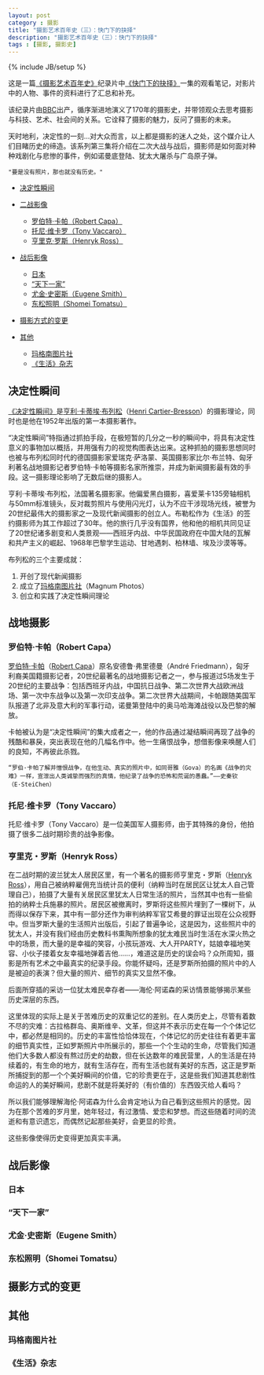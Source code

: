 ```yaml
---
layout: post
category : 摄影
title: "摄影艺术百年史（三）：快门下的抉择"
description: "摄影艺术百年史（三）：快门下的抉择"
tags : [摄影, 摄影史]
---
```

{% include JB/setup %}

这是一篇[《摄影艺术百年史》](http://movie.douban.com/subject/4154964/)纪录片中[《快门下的抉择》](http://v.youku.com/v_show/id_XNDcyMTUzNTQ4.html)一集的观看笔记，对影片中的人物、事件的资料进行了汇总和补充。

该纪录片由[BBC](http://baike.baidu.com/view/60739.htm)出产，循序渐进地演义了170年的摄影史，并带领观众去思考摄影与科技、艺术、社会间的关系。它诠释了摄影的魅力，反问了摄影的未来。

天时地利，决定性的一刻…对大众而言，以上都是摄影的迷人之处，这个媒介让人们目睹历史的缔造。该系列第三集将介绍在二次大战与战后，摄影师是如何面对种种戏剧化与悲惨的事件，例如诺曼底登陆、犹太大屠杀与广岛原子弹。

    "要是没有照片，那也就没有历史。"

* [决定性瞬间](./#the-decisive-moment) 
* [二战影像](./#war)

    * [罗伯特·卡帕（Robert Capa）](./#robert-capa)
    * [托尼·维卡罗（Tony Vaccaro）](./#tony-vaccaro)
    * [亨里克·罗斯（Henryk Ross）](./#henryk-ross)
* [战后影像](./#after-war)

    * [日本](./#japan)
    * [“天下一家”](./#world)
    * [尤金·史密斯（Eugene Smith）](./#eugene-smith)
    * [东松照明（Shomei Tomatsu）](./#shomei-tomatsu)
* [摄影方式的变更](./#change)
* [其他](./#other)

    * [玛格南图片社](./#magnum)
    * [《生活》杂志](./#lift)

<h2 id="the-decisive-moment">决定性瞬间</h2>

[《决定性瞬间》](http://book.douban.com/subject/2785236/)是[亨利·卡蒂埃·布列松](http://baike.baidu.com/view/1489586.htm)（[Henri Cartier-Bresson](http://en.wikipedia.org/wiki/Henri_Cartier-Bresson)）的摄影理论，同时也是他在1952年出版的第一本摄影著作。

“决定性瞬间”特指通过抓拍手段，在极短暂的几分之一秒的瞬间中，将具有决定性意义的事物加以概括，并用强有力的视觉构图表达出来。这种抓拍的摄影思想同时也被与布列松同时代的德国摄影家爱瑞克·萨洛蒙、英国摄影家比尔·布兰特、匈牙利著名战地摄影记者罗伯特·卡帕等摄影名家所推崇，并成为新闻摄影最有效的手段。这一摄影理论影响了无数后继的摄影人。

亨利·卡蒂埃·布列松，法国著名摄影家。他偏爱黑白摄影，喜爱莱卡135旁轴相机与50mm标准镜头，反对裁剪照片与使用闪光灯，认为不应干涉现场光线，被誉为20世纪最伟大的摄影家之一及现代新闻摄影的创立人。布勒松作为《生活》的签约摄影师为其工作超过了30年。他的旅行几乎没有国界，他和他的相机共同见证了20世纪诸多剧变和人类景观——西班牙内战、中华民国政府在中国大陆的瓦解和共产主义的崛起、1968年巴黎学生运动、甘地遇刺、柏林墙、埃及沙漠等等。

布列松的三个主要成就：

1. 开创了现代新闻摄影
2. 成立了[玛格南图片社](http://baike.baidu.com/view/891966.htm)（Magnum Photos）
3. 创立和实践了决定性瞬间理论

<h2 id="war">战地摄影</h2>

<h3 id="robert-capa">罗伯特·卡帕（Robert Capa）</h3>

[罗伯特·卡帕](http://baike.baidu.com/view/157673.htm)（[Robert Capa](http://en.wikipedia.org/wiki/Robert_Capa)）原名安德鲁·弗里德曼（André Friedmann），匈牙利裔美国籍摄影记者，20世纪最著名的战地摄影记者之一，参与报道过5场发生于20世纪的主要战争：包括西班牙内战，中国抗日战争、第二次世界大战欧洲战场、第一次中东战争以及第一次印支战争。第二次世界大战期间，卡帕跟随美国军队报道了北非及意大利的军事行动，诺曼第登陆中的奥马哈海滩战役以及巴黎的解放。

卡帕被认为是“决定性瞬间”的集大成者之一，他的作品通过凝结瞬间再现了战争的残酷和暴戾，突出表现在他的几幅名作中。他一生痛恨战争，想借影像来唤醒人们的良知，不再彼此杀戮。

    “罗伯·卡帕了解并憎恨战争，在他生动、真实的照片中，如同哥雅（Gova）的名画《战争的灾难》一样，宣泄出人类诚挚而强烈的真情，他纪录了战争的恐怖和荒诞的愚蠢。”——史秦钦（E·SteiChen）

<h3 id="tony-vaccaro">托尼·维卡罗（Tony Vaccaro）</h3>

托尼·维卡罗（Tony Vaccaro）是一位美国军人摄影师，由于其特殊的身份，他拍摄了很多二战时期珍贵的战争影像。

<h3 id="henryk-ross">亨里克・罗斯（Henryk Ross）</h3>

在二战时期的波兰犹太人居民区里，有一个著名的摄影师亨里克・罗斯（[Henryk Ross](http://en.wikipedia.org/wiki/Henryk_Ross)），用自己被纳粹雇佣充当统计员的便利（纳粹当时在居民区让犹太人自己管理自己），拍摄了大量有关居民区里犹太人日常生活的照片，当然其中也有一些偷拍的纳粹士兵施暴的照片。居民区被撤离时，罗斯将这些照片埋到了一棵树下，从而得以保存下来，其中有一部分还作为审判纳粹军官艾希曼的罪证出现在公众视野中。但当罗斯大量的生活照片出版后，引起了普遍争论，这是因为，这些照片中的犹太人，并没有我们经由历史教科书熏陶所想象的犹太难民当时生活在水深火热之中的场景，而大量的是幸福的笑容，小孩玩游戏、大人开PARTY，姑娘幸福地笑容、小伙子搂着女友幸福地弹着吉他……，难道这是历史的误会吗？众所周知，摄影是所有艺术之中最真实的纪录手段。你能怀疑吗，还是罗斯所拍摄的照片中的人是被迫的表演？但大量的照片、细节的真实又显然不像。

后面所穿插的采访一位犹太难民幸存者——海伦·阿诺森的采访情景能够揭示某些历史深层的东西。

这里体现的实际上是关于苦难历史的双重记忆的差别。在人类历史上，尽管有着数不尽的灾难：古拉格群岛、奥斯维辛、文革，但这并不表示历史在每一个个体记忆中，都必然是相同的。历史的丰富性恰恰体现在，个体记忆的历史往往有着更丰富的细节真实性，正如罗斯照片中所展示的，那些一个个生动的生命，尽管我们知道他们大多数人都没有熬过历史的劫数，但在长达数年的难民营里，人的生活是在持续着的，有生命的地方，就有生活存在，而有生活也就有美好的东西，这正是罗斯所捕捉到的那一个个美好瞬间的价值，它的珍贵更在于，这是些我们知道其悲剧性命运的人的美好瞬间，悲剧不就是将美好的（有价值的）东西毁灭给人看吗？

所以我们能够理解海伦·阿诺森为什么会肯定地认为自己看到这些照片的感觉。因为在那个苦难的岁月里，她年轻过，有过激情、爱恋和梦想。而这些随着时间的流逝和有意识遗忘，而偶然记起那些美好，会更显的珍贵。

这些影像使得历史变得更加真实丰满。

<h2 id="after-war">战后影像</h2>

<h3 id="japan">日本</h3>

<h3 id="world">“天下一家”</h3>

<h3 id="eugene-smith">尤金·史密斯（Eugene Smith）</h3>

<h3 id="shomei-tomatsu">东松照明（Shomei Tomatsu）</h3>

<h2 id="change">摄影方式的变更</h2>

<h2 id="other">其他</h2>

<h3 id="magnum">玛格南图片社</h3>

<h3 id="lift">《生活》杂志</h3>

